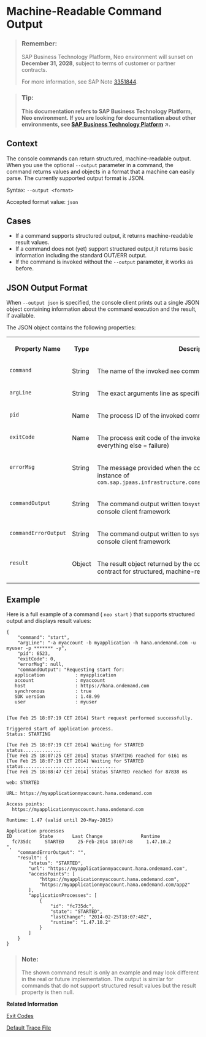 <!-- loiob35e1e92ceb647daac49098b828dac92 -->

# Machine-Readable Command Output

> ### Remember:  
> SAP Business Technology Platform, Neo environment will sunset on **December 31, 2028**, subject to terms of customer or partner contracts.
> 
> For more information, see SAP Note [3351844](https://launchpad.support.sap.com/#/notes/3351844).

> ### Tip:  
> **This documentation refers to SAP Business Technology Platform, Neo environment. If you are looking for documentation about other environments, see [SAP Business Technology Platform](https://help.sap.com/viewer/65de2977205c403bbc107264b8eccf4b/Cloud/en-US/6a2c1ab5a31b4ed9a2ce17a5329e1dd8.html "SAP Business Technology Platform (SAP BTP) is an integrated offering comprised of four technology portfolios: database and data management, application development and integration, analytics, and intelligent technologies. The platform offers users the ability to turn data into business value, compose end-to-end business processes, and build and extend SAP applications quickly.") :arrow_upper_right:.**



## Context

The console commands can return structured, machine-readable output. When you use the optional `--output` parameter in a command, the command returns values and objects in a format that a machine can easily parse. The currently supported output format is JSON.

Syntax: `--output <format>` 

Accepted format value: `json`



## Cases

-   If a command supports structured output, it returns machine-readable result values.
-   If a command does not \(yet\) support structured output,it returns basic information including the standard OUT/ERR output.
-   If the command is invoked without the `--output` parameter, it works as before.



## JSON Output Format

When `--output json` is specified, the console client prints out a single JSON object containing information about the command execution and the result, if available.

The JSON object contains the following properties:


<table>
<tr>
<th valign="top">

Property Name



</th>
<th valign="top">

Type



</th>
<th valign="top">

Description



</th>
</tr>
<tr>
<td valign="top">

`command`



</td>
<td valign="top">

String



</td>
<td valign="top">

The name of the invoked `neo` command



</td>
</tr>
<tr>
<td valign="top">

`argLine`



</td>
<td valign="top">

String



</td>
<td valign="top">

The exact arguments line as specified by the calling script



</td>
</tr>
<tr>
<td valign="top">

`pid`



</td>
<td valign="top">

Name



</td>
<td valign="top">

The process ID of the invoked command



</td>
</tr>
<tr>
<td valign="top">

`exitCode`



</td>
<td valign="top">

Name



</td>
<td valign="top">

The process exit code of the invoked command \( `0` = successful, everything else = failure\)



</td>
</tr>
<tr>
<td valign="top">

`errorMsg`



</td>
<td valign="top">

String



</td>
<td valign="top">

The message provided when the command implementation throws instance of `com.sap.jpaas.infrastructure.console.exception.CommandException`



</td>
</tr>
<tr>
<td valign="top">

`commandOutput`



</td>
<td valign="top">

String



</td>
<td valign="top">

The command output written to`system.out` and captured by the console client framework



</td>
</tr>
<tr>
<td valign="top">

`commandErrorOutput`



</td>
<td valign="top">

String



</td>
<td valign="top">

The command output written to `system.err` and captured by the console client framework



</td>
</tr>
<tr>
<td valign="top">

`result`



</td>
<td valign="top">

Object



</td>
<td valign="top">

The result object returned by the command following the new contract for structured, machine-readable output



</td>
</tr>
</table>



## Example

Here is a full example of a command \( `neo start` \) that supports structured output and displays result values:

```
{
    "command": "start",
    "argLine": "-a myaccount -b myapplication -h hana.ondemand.com -u myuser -p ******* -y",
    "pid": 6523,
    "exitCode": 0,
    "errorMsg": null,
    "commandOutput": "Requesting start for:
   application           : myapplication
   account               : myaccount
   host                  : https://hana.ondemand.com
   synchronous           : true
   SDK version           : 1.48.99
   user                  : myuser
 
 
[Tue Feb 25 18:07:19 CET 2014] Start request performed successfully.
 
Triggered start of application process.
Status: STARTING
 
[Tue Feb 25 18:07:19 CET 2014] Waiting for STARTED status..............
[Tue Feb 25 18:07:25 CET 2014] Status STARTING reached for 6161 ms
[Tue Feb 25 18:07:19 CET 2014] Waiting for STARTED status..................................
[Tue Feb 25 18:08:47 CET 2014] Status STARTED reached for 87838 ms
 
web: STARTED
 
URL: https://myapplicationmyaccount.hana.ondemand.com
 
Access points:
  https://myapplicationmyaccount.hana.ondemand.com
 
Runtime: 1.47 (valid until 20-May-2015)
 
Application processes
ID          State       Last Change              Runtime
  fc735dc     STARTED     25-Feb-2014 18:07:48     1.47.10.2
",
    "commandErrorOutput": "",
    "result": {
        "status": "STARTED",
        "url": "https://myapplicationmyaccount.hana.ondemand.com",
        "accessPoints": [
            "https://myapplicationmyaccount.hana.ondemand.com",
            "https://myapplicationmyaccount.hana.ondemand.com/app2"
        ],
        "applicationProcesses": [
            {
                "id": "fc735dc",
                "state": "STARTED",
                "lastChange": "2014-02-25T18:07:48Z",
                "runtime": "1.47.10.2"
            }
        ]
    }
}
```

> ### Note:  
> The shown command result is only an example and may look different in the real or future implementation. The output is similar for commands that do not support structured result values but the result property is then null.

**Related Information**  


[Exit Codes](https://help.sap.com/viewer/ea72206b834e4ace9cd834feed6c0e09/Cloud/en-US/7886796eb9b9419fa6cecf1d215c38d8.html)

[Default Trace File](https://help.sap.com/viewer/ea72206b834e4ace9cd834feed6c0e09/Cloud/en-US/1b651b3aa5f54538a8f452f6fda0f5c3.html)

